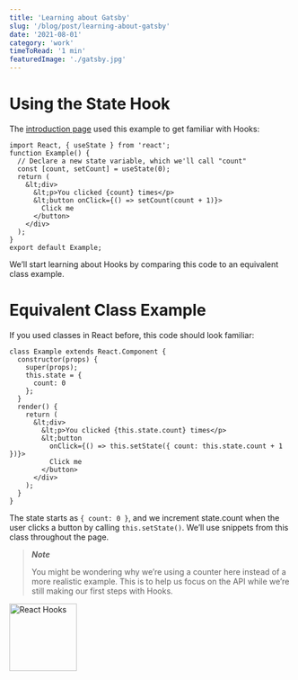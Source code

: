 ```yaml
---
title: 'Learning about Gatsby'
slug: '/blog/post/learning-about-gatsby'
date: '2021-08-01'
category: 'work'
timeToRead: '1 min'
featuredImage: './gatsby.jpg'
---
```


# Using the State Hook

The [introduction page](https://reactjs.org/docs/hooks-intro.html) used this example to get familiar with Hooks:

```
import React, { useState } from 'react';
function Example() {
  // Declare a new state variable, which we'll call "count"
  const [count, setCount] = useState(0);
  return (
    &lt;div>
      &lt;p>You clicked {count} times</p>
      &lt;button onClick={() => setCount(count + 1)}>
        Click me
      </button>
    </div>
  );
}
export default Example;
```

We’ll start learning about Hooks by comparing this code to an equivalent class example.

# Equivalent Class Example

If you used classes in React before, this code should look familiar:

```
class Example extends React.Component {
  constructor(props) {
    super(props);
    this.state = {
      count: 0
    };
  }
  render() {
    return (
      &lt;div>
        &lt;p>You clicked {this.state.count} times</p>
        &lt;button
          onClick={() => this.setState({ count: this.state.count + 1 })}>
          Click me
        </button>
      </div>
    );
  }
}
```

The state starts as `{ count: 0 }`, and we increment state.count when the user clicks a button by calling `this.setState()`. We’ll use snippets from this class throughout the page.

> **_Note_**
>
> You might be wondering why we’re using a counter here instead of a more realistic example. This is to help us focus on the API while we’re still making our first steps with Hooks.

<img src="https://cdn-images-1.medium.com/v2/resize:fit:6048/1*6NXFzxLlMIx_ooWczhlKTg.jpeg" alt="React Hooks" width="120px">
